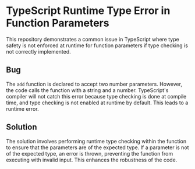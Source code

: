 # TypeScript Runtime Type Error in Function Parameters

This repository demonstrates a common issue in TypeScript where type safety is not enforced at runtime for function parameters if type checking is not correctly implemented.

## Bug

The `add` function is declared to accept two number parameters.  However, the code calls the function with a string and a number.  TypeScript's compiler will not catch this error because type checking is done at compile time, and type checking is not enabled at runtime by default. This leads to a runtime error.

## Solution

The solution involves performing runtime type checking within the function to ensure that the parameters are of the expected type.  If a parameter is not of the expected type, an error is thrown, preventing the function from executing with invalid input.  This enhances the robustness of the code.